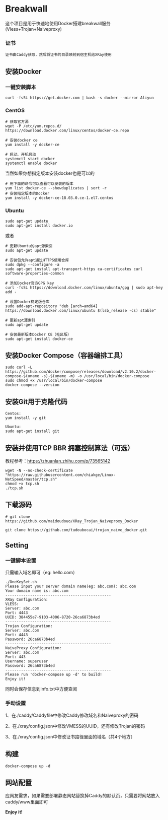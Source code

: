 # Breakwall

这个项目是用于快速地使用Docker搭建breakwall服务(Vless+Trojan+Naiveproxy)

### 证书

```
证书由Caddy获取，然后将证书的目录映射到宿主机给XRay使用
```

## 安装Docker

### 一键安装脚本

```
curl -fsSL https://get.docker.com | bash -s docker --mirror Aliyun
```

### CentOS

```
# 获取官方源
wget -P /etc/yum.repos.d/ https://download.docker.com/linux/centos/docker-ce.repo

# 安装docker ce
yum install -y docker-ce

# 启动、开机启动
systemctl start docker
systemctl enable docker
```

当然如果你想指定版本安装docker也是可以的

```
# 用下面的命令可以查看可以安装的版本
yum list docker-ce --showduplicates | sort -r
# 安装指定版本的Docker
yum install -y docker-ce-18.03.0.ce-1.el7.centos
```

### Ubuntu

```
sudo apt-get update
sudo apt-get install docker.io
```

或者

```
# 更新Ubuntu的apt源索引
sudo apt-get update

# 安装包允许apt通过HTTPS使用仓库
sudo dpkg --configure -a
sudo apt-get install apt-transport-https ca-certificates curl software-properties-common

# 添加Docker官方GPG key
curl -fsSL https://download.docker.com/linux/ubuntu/gpg | sudo apt-key add -

# 设置Docker稳定版仓库
sudo add-apt-repository "deb [arch=amd64] https://download.docker.com/linux/ubuntu $(lsb_release -cs) stable"

# 更新apt源索引
sudo apt-get update

# 安装最新版本Docker CE（社区版）
sudo apt-get install docker-ce
```


## 安装Docker Compose（容器编排工具）
```
sudo curl -L https://github.com/docker/compose/releases/download/v2.10.2/docker-compose-$(uname -s)-$(uname -m) -o /usr/local/bin/docker-compose
sudo chmod +x /usr/local/bin/docker-compose
docker-compose --version
```

## 安装Git用于克隆代码

```
Centos:
yum install -y git

Ubuntu:
sudo apt-get install git
```

## 安装并使用TCP BBR 拥塞控制算法（可选）

教程参考：https://zhuanlan.zhihu.com/p/73565142

```
wget -N --no-check-certificate "https://raw.githubusercontent.com/chiakge/Linux-NetSpeed/master/tcp.sh" 
chmod +x tcp.sh 
./tcp.sh
```

## 下载源码

```
# git clone https://github.com/maidoudouo/XRay_Trojan_Naiveproxy_Docker
```
```
git clone https://github.com/tudoubocai/trojan_naive_docker.git
```

## Setting

### 一键脚本设置

只需输入域名即可（eg: hello.com）

```
./OneKeySet.sh
Please input your server domain name(eg: abc.com): abc.com
Your domain name is: abc.com
-----------------------------------------------
XRay Configuration:
VLESS:
Server: abc.com
Port: 4443
UUID: 384455e7-9103-4006-8720-26ca6873b4ed
-----------------------------------------------
Trojan Configuration:
Server: abc.com
Port: 4443
Password: 26ca6873b4ed
-----------------------------------------------
NaiveProxy Configuration:
Server: abc.com
Port: 443
Username: superuser
Password: 26ca6873b4ed
-----------------------------------------------
Please run 'docker-compose up -d' to build!
Enjoy it!
```
同时会保存信息到info.txt中方便查阅

### 手动设置

1、在./caddy/Caddyfile中修改Caddy修改域名和Naiveproxy的密码

2、在./xray/config.json中修改VMESS的UUID，还有修改Trojan的密码

3、在./xray/config.json中修改证书路径里面的域名（共4个地方）

## 构建
```
docker-compose up -d
```



## 网站配置

应网友需求，如果需要部署静态网站替换掉Caddy的默认页，只需要将网站放入caddy/www里面即可



**Enjoy it!**

